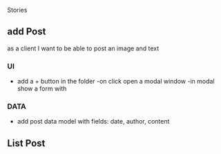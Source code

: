Stories
## add Post
as a client I want to be able to post an image and text
### UI
- add a + button in the folder
-on click open a modal window
-in modal show a form with
### DATA
- add post data model with
fields: date, author, content

## List Post